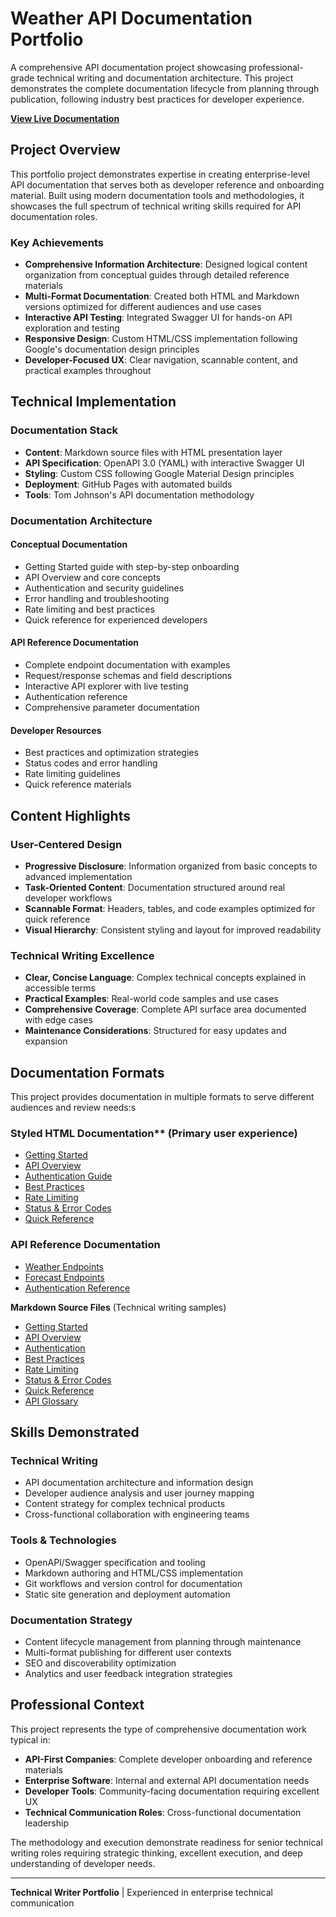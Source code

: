 # Weather API Documentation Portfolio

A comprehensive API documentation project showcasing professional-grade technical writing and documentation architecture. This project demonstrates the complete documentation lifecycle from planning through publication, following industry best practices for developer experience.

**[View Live Documentation](https://bunchhaus.github.io/weather-api-docs)**

## Project Overview

This portfolio project demonstrates expertise in creating enterprise-level API documentation that serves both as developer reference and onboarding material. Built using modern documentation tools and methodologies, it showcases the full spectrum of technical writing skills required for API documentation roles.

### Key Achievements

- **Comprehensive Information Architecture**: Designed logical content organization from conceptual guides through detailed reference materials
- **Multi-Format Documentation**: Created both HTML and Markdown versions optimized for different audiences and use cases
- **Interactive API Testing**: Integrated Swagger UI for hands-on API exploration and testing
- **Responsive Design**: Custom HTML/CSS implementation following Google's documentation design principles
- **Developer-Focused UX**: Clear navigation, scannable content, and practical examples throughout

## Technical Implementation

### Documentation Stack

- **Content**: Markdown source files with HTML presentation layer
- **API Specification**: OpenAPI 3.0 (YAML) with interactive Swagger UI
- **Styling**: Custom CSS following Google Material Design principles
- **Deployment**: GitHub Pages with automated builds
- **Tools**: Tom Johnson's API documentation methodology

### Documentation Architecture

#### Conceptual Documentation

- Getting Started guide with step-by-step onboarding
- API Overview and core concepts
- Authentication and security guidelines  
- Error handling and troubleshooting
- Rate limiting and best practices
- Quick reference for experienced developers

#### API Reference Documentation

- Complete endpoint documentation with examples
- Request/response schemas and field descriptions
- Interactive API explorer with live testing
- Authentication reference
- Comprehensive parameter documentation

#### Developer Resources

- Best practices and optimization strategies
- Status codes and error handling
- Rate limiting guidelines
- Quick reference materials

## Content Highlights

### User-Centered Design

- **Progressive Disclosure**: Information organized from basic concepts to advanced implementation
- **Task-Oriented Content**: Documentation structured around real developer workflows
- **Scannable Format**: Headers, tables, and code examples optimized for quick reference
- **Visual Hierarchy**: Consistent styling and layout for improved readability

### Technical Writing Excellence

- **Clear, Concise Language**: Complex technical concepts explained in accessible terms
- **Practical Examples**: Real-world code samples and use cases
- **Comprehensive Coverage**: Complete API surface area documented with edge cases
- **Maintenance Considerations**: Structured for easy updates and expansion

## Documentation Formats

This project provides documentation in multiple formats to serve different audiences and review needs:s

### Styled HTML Documentation** (Primary user experience)

- [Getting Started](https://bunchhaus.github.io/weather-api-docs/html%20docs/gettingstarted.html)
- [API Overview](https://bunchhaus.github.io/weather-api-docs/html%20docs/overview.html)  
- [Authentication Guide](https://bunchhaus.github.io/weather-api-docs/html%20docs/authentication.html)
- [Best Practices](https://bunchhaus.github.io/weather-api-docs/html%20docs/best-practices.html)
- [Rate Limiting](https://bunchhaus.github.io/weather-api-docs/html%20docs/rate-limits.html)
- [Status & Error Codes](https://bunchhaus.github.io/weather-api-docs/html%20docs/status-errors.html)
- [Quick Reference](https://bunchhaus.github.io/weather-api-docs/html%20docs/quick-reference.html)

### API Reference Documentation

- [Weather Endpoints](https://bunchhaus.github.io/weather-api-docs/html%20docs/endpoints.html)
- [Forecast Endpoints](https://bunchhaus.github.io/weather-api-docs/html%20docs/forecast.html)
- [Authentication Reference](https://bunchhaus.github.io/weather-api-docs/html%20docs/auth.html)

**Markdown Source Files** (Technical writing samples)

- [Getting Started](docs/gettingstarted.md)
- [API Overview](docs/overview.md)
- [Authentication](docs/authentication.md)  
- [Best Practices](docs/best-practices.md)
- [Rate Limiting](docs/rate-limits.md)
- [Status & Error Codes](docs/status-errors.md)
- [Quick Reference](docs/quick-reference.md)
- [API Glossary](docs/glossary.md)

## Skills Demonstrated

### Technical Writing

- API documentation architecture and information design
- Developer audience analysis and user journey mapping
- Content strategy for complex technical products
- Cross-functional collaboration with engineering teams

### Tools & Technologies

- OpenAPI/Swagger specification and tooling
- Markdown authoring and HTML/CSS implementation
- Git workflows and version control for documentation
- Static site generation and deployment automation

### Documentation Strategy

- Content lifecycle management from planning through maintenance
- Multi-format publishing for different user contexts
- SEO and discoverability optimization
- Analytics and user feedback integration strategies

## Professional Context

This project represents the type of comprehensive documentation work typical in:

- **API-First Companies**: Complete developer onboarding and reference materials
- **Enterprise Software**: Internal and external API documentation needs  
- **Developer Tools**: Community-facing documentation requiring excellent UX
- **Technical Communication Roles**: Cross-functional documentation leadership

The methodology and execution demonstrate readiness for senior technical writing roles requiring strategic thinking, excellent execution, and deep understanding of developer needs.

---

**Technical Writer Portfolio** | Experienced in enterprise technical communication
